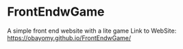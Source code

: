 # FrontEndwGame
A simple front end website with a lite game
Link to WebSite:
https://obayomy.github.io/FrontEndwGame/
